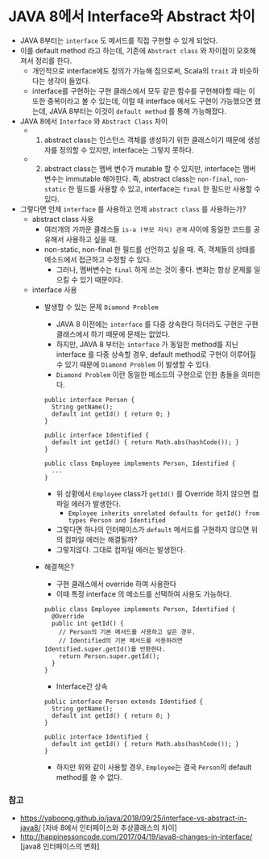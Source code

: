# JAVA 8에서 Interface와 Abstract 차이

* JAVA 8부터는 `interface` 도 메서드를 직접 구현할 수 있게 되었다.
* 이를 default method 라고 하는데, 기존에 `Abstract class` 와 차이점이 모호해져서 정리를 한다.
  * 개인적으로 interface에도 정의가 가능해 짐으로써, Scala의 `trait` 과 비슷하다는 생각이 들었다.
  * interface를 구현하는 구현 클래스에서 모두 같은 함수를 구현해야할 때는 이 또한 중복이라고 볼 수 있는데,
  이럴 때 interface 에서도 구현이 가능했으면 했는데, JAVA 8부터는 이것이 `default method` 를 통해 가능해졌다.
* JAVA 8에서 `Interface` 와 `Abstract Class` 차이
  * 1) abstract class는 인스턴스 객체를 생성하기 위한 클래스이기 때문에 생성자를 정의할 수 있지만, interface는 그렇지 못하다.
  * 2) abstract class는 멤버 변수가 mutable 할 수 있지만, interface는 멤버변수는 immutable 해야한다.
  즉, abstract class는 `non-final`, `non-static` 한 필드를 사용할 수 있고, interface는 `final` 한 필드만 사용할 수 있다.
* 그렇다면 언제 `interface` 를 사용하고 언제 `abstract class` 를 사용하는가?
  * abstract class 사용
    * 여러개의 가까운 클래스들 `is-a (부모 자식) 관계` 사이에 동일한 코드를 공유해서 사용하고 싶을 때.
    * non-static, non-final 한 필드를 선언하고 싶을 때. 즉, 객체들의 상태를 메소드에서 접근하고 수정할 수 있다.
      * 그러나, 멤버변수는 `final` 하게 쓰는 것이 좋다. 변화는 항상 문제를 일으킬 수 있기 때문이다.
  * interface 사용  
    * 발생할 수 있는 문제 `Diamond Problem`
      * JAVA 8 이전에는 `interface` 를 다중 상속한다 하더라도 구현은 구현 클래스에서 하기 때문에
      문제는 없었다.
      * 하지만, JAVA 8 부터는 `interface` 가 동일한 method를 지닌 interface 를 다중 상속할 경우,
      default method로 구현이 이루어질 수 있기 때문에 `Diamond Problem` 이 발생할 수 있다.
      * `Diamond Problem` 이란 동일한 메소드의 구현으로 인한 충돌을 의미한다.
      ```
      public interface Person {
        String getName();
        default int getId() { return 0; }
      }

      public interface Identified {
        default int getId() { return Math.abs(hashCode()); }
      }

      public class Employee implements Person, Identified {
        ...
      }
      ```
      * 위 상황에서 `Employee` class가 `getId()` 를 Override 하지 않으면 컴파일 에러가 발생한다.
        * `Employee inherits unrelated defaults for getId() from types Person and Identified`
      * 그렇다면 하나의 인터페이스가 `default` 메서드를 구현하지 않으면 위의 컴파일 에러는 해결될까?
      * 그렇지않다. 그대로 컴파일 에러는 발생한다.
    * 해결책은?
      * 구현 클래스에서 override 하여 사용한다
      * 이때 특정 interface 의 메소드를 선택하여 사용도 가능하다.
      ```
      public class Employee implements Person, Identified {
        @Override
        public int getId() {
          // Person의 기본 메서드를 사용하고 싶은 경우.
          // Identified의 기본 메서드를 사용하려면 Identified.super.getId()를 반환한다.
          return Person.super.getId();
        }
      }
      ```
      * Interface간 상속

      ```
      public interface Person extends Identified {
        String getName();
        default int getId() { return 0; }
      }

      public interface Identified {
        default int getId() { return Math.abs(hashCode()); }
      }
      ```
      * 하지만 위와 같이 사용할 경우, `Employee`는 결국 `Person`의 default method를 쓸 수 없다.

### 참고
  * https://yaboong.github.io/java/2018/09/25/interface-vs-abstract-in-java8/ [자바 8에서 인터페이스와 추상클래스의 차이]
  * http://happinessoncode.com/2017/04/19/java8-changes-in-interface/ [java8 인터페이스의 변화]
